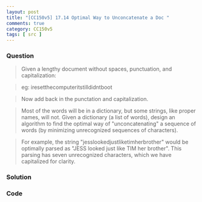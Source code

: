 ```yaml
---
layout: post
title: "[CC150v5] 17.14 Optimal Way to Unconcatenate a Doc "
comments: true
category: CC150v5
tags: [ src ]
---
```


### Question

> Given a lengthy document without spaces, punctuation, and capitalization:

> eg: iresetthecomputeritstilldidntboot

> Now add back in the punctation and capitalization. 

> Most of the words will be in a dictionary, but some strings, like proper names, will not. Given a dictionary (a list of words), design an algorithm to find the optimal way of "unconcatenating" a sequence of words (by minimizing unrecognized sequences of characters).

> For example, the string "jesslookedjustliketimherbrother" would be optimally parsed as "JESS looked just like TIM her brother". This parsing has seven unrecognized characters, which we have capitalized for clarity. 

### Solution



### Code



